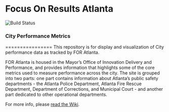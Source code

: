 # Focus On Results Atlanta

![Build Status](https://travis-ci.org/foratlanta/foratlanta.github.io.svg?branch=master)

### City Performance Metrics
================
This repository is for display and visualization of City performance data as tracked by FOR Atlanta. 

FOR Atlanta is housed in the Mayor’s Office of Innovation Delivery and Performance, and provides information that highlights some of the core metrics used to measure performance across the city. The site is grouped into two parts: one part contains information about Atlanta’s public safety departments - the Atlanta Police Department, Atlanta Fire Rescue Department, Department of Corrections, and Municipal Court - and another part dedicated to other operational departments. 

For more info, please [read the Wiki](https://github.com/foratlanta/foratlanta.github.io/wiki).
